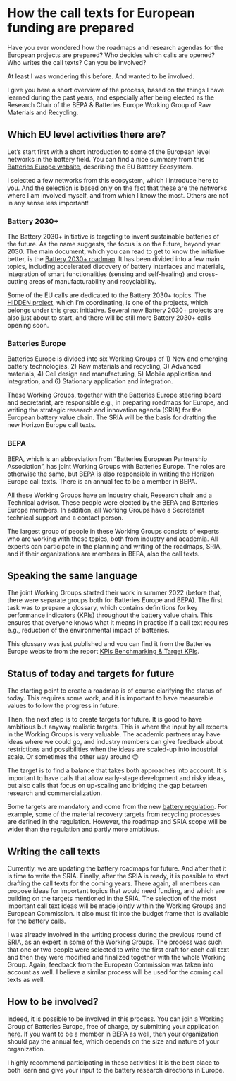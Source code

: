 # How the call texts for European funding are prepared
Have you ever wondered how the roadmaps and research agendas for the European projects are prepared? Who decides which calls are opened? Who writes the call texts? Can you be involved?

At least I was wondering this before. And wanted to be involved.

I give you here a short overview of the process, based on the things I have learned during the past years, and especially after being elected as the Research Chair of the BEPA & Batteries Europe Working Group of Raw Materials and Recycling.

## Which EU level activities there are?
Let’s start first with a short introduction to some of the European level networks in the battery field. You can find a nice summary from this [Batteries Europe website](https://batterieseurope.eu/about-us/the-eu-battery-ecosystem/), describing the EU Battery Ecosystem.

I selected a few networks from this ecosystem, which I introduce here to you. And the selection is based only on the fact that these are the networks where I am involved myself, and from which I know the most. Others are not in any sense less important!

### Battery 2030+
The Battery 2030+ initiative is targeting to invent sustainable batteries of the future. As the name suggests, the focus is on the future, beyond year 2030. The main document, which you can read to get to know the initiative better, is the [Battery 2030+ roadmap](https://battery2030.eu/research/roadmap/). It has been divided into a few main topics, including accelerated discovery of battery interfaces and materials, integration of smart functionalities (sensing and self-healing) and cross-cutting areas of manufacturability and recyclability.

Some of the EU calls are dedicated to the Battery 2030+ topics. The [HIDDEN project](https://hidden-project.eu/), which I’m coordinating, is one of the projects, which belongs under this great initiative. Several new Battery 2030+ projects are also just about to start, and there will be still more Battery 2030+ calls opening soon.

### Batteries Europe
Batteries Europe is divided into six Working Groups of 1) New and emerging battery technologies, 2) Raw materials and recycling, 3) Advanced materials, 4) Cell design and manufacturing, 5) Mobile application and integration, and 6) Stationary application and integration.

These Working Groups, together with the Batteries Europe steering board and secretariat, are responsible e.g., in preparing roadmaps for Europe, and writing the strategic research and innovation agenda (SRIA) for the European battery value chain. The SRIA will be the basis for drafting the new Horizon Europe call texts.

### BEPA
BEPA, which is an abbreviation from “Batteries European Partnership Association”, has joint Working Groups with Batteries Europe. The roles are otherwise the same, but BEPA is also responsible in writing the Horizon Europe call texts. There is an annual fee to be a member in BEPA.

All these Working Groups have an Industry chair, Research chair and a Technical advisor. These people were elected by the BEPA and Batteries Europe members. In addition, all Working Groups have a Secretariat technical support and a contact person.

The largest group of people in these Working Groups consists of experts who are working with these topics, both from industry and academia. All experts can participate in the planning and writing of the roadmaps, SRIA, and if their organizations are members in BEPA, also the call texts.

## Speaking the same language
The joint Working Groups started their work in summer 2022 (before that, there were separate groups both for Batteries Europe and BEPA). The first task was to prepare a glossary, which contains definitions for key performance indicators (KPIs) throughout the battery value chain. This ensures that everyone knows what it means in practise if a call text requires e.g., reduction of the environmental impact of batteries.

This glossary was just published and you can find it from the Batteries Europe website from the report [KPIs Benchmarking & Target KPIs](https://batterieseurope.eu/wp-content/uploads/2023/02/D3.6-Batteries-Europe-KPI-Report-FINAL-v2.pdf).

## Status of today and targets for future
The starting point to create a roadmap is of course clarifying the status of today. This requires some work, and it is important to have measurable values to follow the progress in future.

Then, the next step is to create targets for future. It is good to have ambitious but anyway realistic targets. This is where the input by all experts in the Working Groups is very valuable. The academic partners may have ideas where we could go, and industry members can give feedback about restrictions and possibilities when the ideas are scaled-up into industrial scale. Or sometimes the other way around 😊

The target is to find a balance that takes both approaches into account. It is important to have calls that allow early-stage development and risky ideas, but also calls that focus on up-scaling and bridging the gap between research and commercialization.

Some targets are mandatory and come from the new [battery regulation](https://ec.europa.eu/commission/presscorner/detail/en/ip_22_7588). For example, some of the material recovery targets from recycling processes are defined in the regulation. However, the roadmap and SRIA scope will be wider than the regulation and partly more ambitious.

## Writing the call texts
Currently, we are updating the battery roadmaps for future. And after that it is time to write the SRIA. Finally, after the SRIA is ready, it is possible to start drafting the call texts for the coming years. There again, all members can propose ideas for important topics that would need funding, and which are building on the targets mentioned in the SRIA. The selection of the most important call text ideas will be made jointly within the Working Groups and European Commission. It also must fit into the budget frame that is available for the battery calls.

I was already involved in the writing process during the previous round of SRIA, as an expert in some of the Working Groups. The process was such that one or two people were selected to write the first draft for each call text and then they were modified and finalized together with the whole Working Group. Again, feedback from the European Commission was taken into account as well. I believe a similar process will be used for the coming call texts as well.

## How to be involved?
Indeed, it is possible to be involved in this process. You can join a Working Group of Batteries Europe, free of charge, by submitting your application [here](https://batterieseurope.eu/workstream-bodies/join-our-working-groups/). If you want to be a member in BEPA as well, then your organization should pay the annual fee, which depends on the size and nature of your organization.

I highly recommend participating in these activities! It is the best place to both learn and give your input to the battery research directions in Europe.
